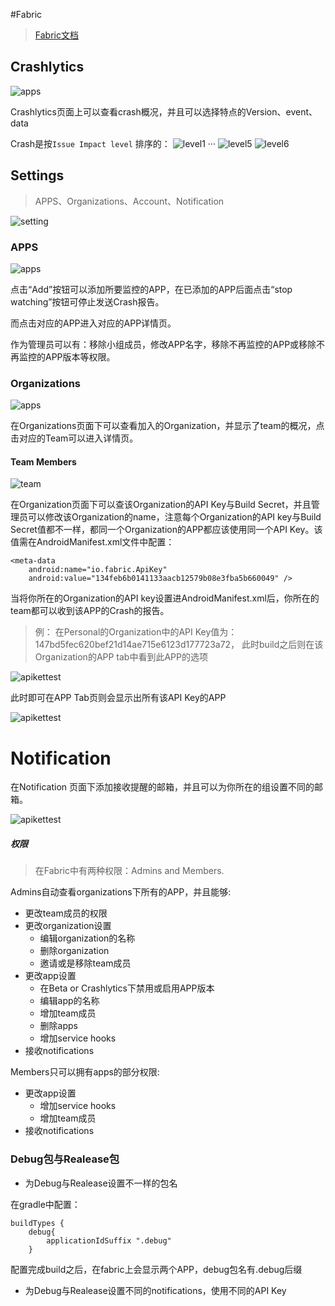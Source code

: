 #Fabric

> [Fabric文档](https://docs.fabric.io/android/fabric/overview.html)


## Crashlytics

![apps](./pic/crashlytics1.png)

Crashlytics页面上可以查看crash概况，并且可以选择特点的Version、event、data

Crash是按`Issue Impact level`      排序的：
![level1](./pic/level1.png) ··· ![level5](./pic/level5.png) ![level6](./pic/level6.png)
## Settings
> APPS、Organizations、Account、Notification

![setting](./pic/setting.png)

### APPS
![apps](./pic/apps.png)

点击“Add”按钮可以添加所要监控的APP，在已添加的APP后面点击“stop watching”按钮可停止发送Crash报告。

而点击对应的APP进入对应的APP详情页。

作为管理员可以有：移除小组成员，修改APP名字，移除不再监控的APP或移除不再监控的APP版本等权限。
### Organizations
![apps](./pic/organizations.png)

在Organizations页面下可以查看加入的Organization，并显示了team的概况，点击对应的Team可以进入详情页。
#### Team Members
![team](./pic/team.png)

在Organization页面下可以查该Organization的API Key与Build Secret，并且管理员可以修改该Organization的name，注意每个Organization的API key与Build Secret值都不一样，都同一个Organization的APP都应该使用同一个API Key。该值需在AndroidManifest.xml文件中配置：
   

	<meta-data  
		android:name="io.fabric.ApiKey"
		android:value="134feb6b0141133aacb12579b08e3fba5b660049" />


当将你所在的Organization的API key设置进AndroidManifest.xml后，你所在的team都可以收到该APP的Crash的报告。
> 例：
> 在Personal的Organization中的API Key值为：147bd5fec620bef21d14ae715e6123d177723a72，
> 此时build之后则在该Organization的APP tab中看到此APP的选项

![apikettest](./pic/apikey_test.png)

此时即可在APP Tab页则会显示出所有该API Key的APP

![apikettest](./pic/apikey_test2.png)

# Notification
在Notification 页面下添加接收提醒的邮箱，并且可以为你所在的组设置不同的邮箱。

![apikettest](./pic/notification.png)

##### 权限
> 在Fabric中有两种权限：Admins and Members.

Admins自动查看organizations下所有的APP，并且能够:

- 更改team成员的权限
- 更改organization设置
	- 编辑organization的名称
	- 删除organization
	- 邀请或是移除team成员
- 更改app设置
	- 在Beta or Crashlytics下禁用或启用APP版本
	- 编辑app的名称
	- 增加team成员
	- 删除apps
	- 增加service hooks
- 接收notifications

Members只可以拥有apps的部分权限:

- 更改app设置
	- 增加service hooks
	- 增加team成员
- 接收notifications

### Debug包与Realease包
- 为Debug与Realease设置不一样的包名

在gradle中配置：

    buildTypes {  
        debug{
            applicationIdSuffix ".debug"
        }

配置完成build之后，在fabric上会显示两个APP，debug包名有.debug后缀

- 为Debug与Realease设置不同的notifications，使用不同的API Key
